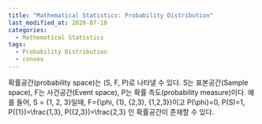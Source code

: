 ```yaml
---
title: "Mathematical Statistics: Probability Distribution"
last_modified_at: 2020-07-18
categories:
  - Mathematical Statistics
tags:
  - Probability Distribution
  - convex
---
```


확률공간(probability space)는 (S, F, P)로 나타낼 수 있다.
S는 표본공간(Sample space), F는 사건공간(Event space), P는 확률 측도(probability measure)이다.
예를 들어, 
S = {1, 2, 3}일때, F={\phi, {1}, {2,3}, {1,2,3}}이고 
P(\phi)=0, P(S)=1, P({1})=\frac{1,3}, P({2,3})=\frac{2,3} 인 확률공간이 존재할 수 있다.
